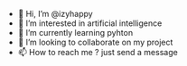 - 👋 Hi, I’m @izyhappy
- 👀 I’m interested in artificial intelligence 
- 🌱 I’m currently learning pyhton
- 💞️ I’m looking to collaborate on my project
- 📫 How to reach me ? just send a message 

<!---
izyhappy/izyhappy is a ✨ special ✨ repository because its `README.md` (this file) appears on your GitHub profile.
You can click the Preview link to take a look at your changes.
--->
